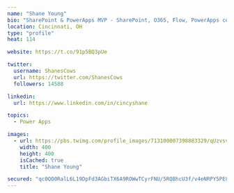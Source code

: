 ```yaml
---
name: "Shane Young"
bio: "SharePoint & PowerApps MVP - SharePoint, O365, Flow, PowerApps consulting? @PowerApps911 | Pure Snark? You found it."
location: Cincinnati, OH
type: "profile"
heat: 114

website: https://t.co/91p5BQ3pUe

twitter:
  username: ShanesCows
  url: https://twitter.com/ShanesCows
  followers: 14588

linkedin:
  url: https://www.linkedin.com/in/cincyshane

topics:
  - Power Apps

images:
  - url: https://pbs.twimg.com/profile_images/713100007398883329/qUzvsvQ3_400x400.jpg
    width: 400
    height: 400
    isCached: true
    title: "Shane Young"

secured: "qc0QO0RalL6L19DpFd3AGbiTX6A9ROWwTCyrFNU/5RQBhcU3f/v4eNRPY5PE8fw/vU2O4HT9yyfMRwmTSG8neCmXG9/PXX8SZt1fV5NNhqYBNUhJa0Sjr6lKprVZbspvJNzGHB631K9Q5oNvWm+M7lEw4pBeuHC06F0mdH8BfYTEQssPF/L1s65TC+Ch7JdDpsC9XBXHXTRyBNCD3eRs7EbmyR8lR8XsQlC+cj4MPyWxIPnSPXmk978MhazK3j2mX7U02pslIyZ128mrfACtR0yWZl46VOSCXO5xnShv5oZWRQOYk49Z+47qzGtBzUUmBg2qLsnVvOvqW4Brkd5nabl2rMtu/3OiA/LeOUpqUYGGz0AayOmMPPtV8ikFn7HFGh+KNogpN23B4Zr8AryD/xz3j1tb1eNuNOtzoBt4p20=;Q1b45EP7uIs46e7JwEjlWw=="
---
```


